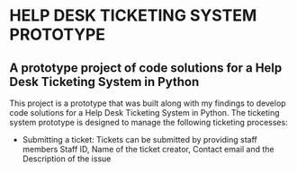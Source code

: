 # HELP DESK TICKETING SYSTEM PROTOTYPE

## A prototype project of code solutions for a Help Desk Ticketing System in Python

This project is a prototype that was built along with my findings to develop code solutions for a Help Desk Ticketing System in Python. The ticketing system prototype is designed to manage the following ticketing processes:

* Submitting a ticket: Tickets can be submitted by providing staff members Staff ID, Name of the ticket creator, Contact email and the Description of the issue











